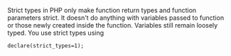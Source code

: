 Strict types in PHP only make function return types and function parameters strict.
It doesn't do anything with variables passed to function or those newly created inside the function.
Variables still remain loosely typed. You use strict types using 

```
declare(strict_types=1);
```
